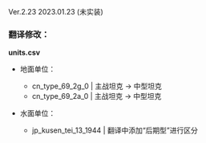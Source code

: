 Ver.2.23 2023.01.23 (未实装)
### 翻译修改：

**units.csv**
- 地面单位：
  - cn_type_69_2g_0 | 主战坦克 → 中型坦克
  - cn_type_69_2a_0 | 主战坦克 → 中型坦克

- 水面单位：
  - jp_kusen_tei_13_1944 | 翻译中添加“后期型”进行区分  

